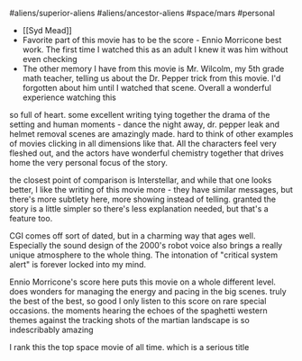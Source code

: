 #aliens/superior-aliens #aliens/ancestor-aliens #space/mars 
#personal

-  [[Syd Mead]]
- Favorite part of this movie has to be the score - Ennio Morricone best work. The first time I watched this as an adult I knew it was him without even checking
- The other memory I have from this movie is Mr. Wilcolm, my 5th grade math teacher, telling us about the Dr. Pepper trick from this movie. I'd forgotten about him until I watched that scene. Overall a wonderful experience watching this 

so full of heart. some excellent writing tying together the drama of the setting and human moments - dance the night away, dr. pepper leak and helmet removal scenes are amazingly made. hard to think of other examples of movies clicking in all dimensions like that. All the characters feel very fleshed out, and the actors have wonderful chemistry together that drives home the very personal focus of the story. 

the closest point of comparison is Interstellar, and while that one looks better, I like the writing of this movie more - they have similar messages, but there's more subtlety here, more showing instead of telling. granted the story is a little simpler so there's less explanation needed, but that's a feature too. 

CGI comes off sort of dated, but in a charming way that ages well. Especially the sound design of the 2000's robot voice also brings a really unique atmosphere to the whole thing. The intonation of "critical system alert" is forever locked into my mind.

Ennio Morricone's score here puts this movie on a whole different level. does wonders for managing the energy and pacing in the big scenes. truly the best of the best, so good I only listen to this score on rare special occasions. the moments hearing the echoes of the spaghetti western themes against the tracking shots of the martian landscape is so indescribably amazing

I rank this the top space movie of all time. which is a serious title